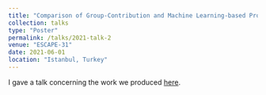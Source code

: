 ```yaml
---
title: "Comparison of Group-Contribution and Machine Learning-based Property Prediction Models with Uncertainty Quantification"
collection: talks
type: "Poster"
permalink: /talks/2021-talk-2
venue: "ESCAPE-31"
date: 2021-06-01
location: "Istanbul, Turkey"
---
```



I gave a talk concerning the work we produced [here](https://doi.org/10.1016/B978-0-323-88506-5.50118-2).